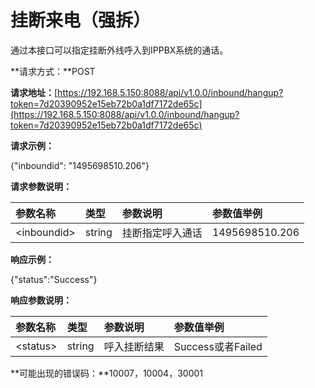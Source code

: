 # 挂断来电（强拆）

通过本接口可以指定挂断外线呼入到IPPBX系统的通话。

**请求方式：**POST

**请求地址：**[https://192.168.5.150:8088/api/v1.0.0/inbound/hangup?token=7d20390952e15eb72b0a1df7172de65c](https://192.168.5.150:8088/api/v1.0.0/inbound/hangup?token=7d20390952e15eb72b0a1df7172de65c)

**请求示例：**

{"inboundid": "1495698510.206"}

**请求参数说明：**

| 参数名称 | 类型 | 参数说明 | 参数值举例 |
| :--- | :--- | :--- | :--- |
| &lt;inboundid&gt; | string | 挂断指定呼入通话 | 1495698510.206 |

**响应示例：**

{"status":"Success"}

**响应参数说明：**

| 参数名称 | 类型 | 参数说明 | 参数值举例 |
| :--- | :--- | :--- | :--- |
| &lt;status&gt; | string | 呼入挂断结果 | Success或者Failed |

**可能出现的错误码：**10007，10004，30001


